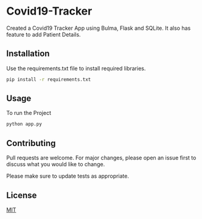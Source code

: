 # Covid19-Tracker
Created a Covid19 Tracker App using Bulma, Flask and SQLite. It also has feature to add Patient Details.

## Installation
Use the requirements.txt file to install required libraries.
```bash
pip install -r requirements.txt
```

## Usage
To run the Project
```bash
python app.py
```

## Contributing
Pull requests are welcome. For major changes, please open an issue first to discuss what you would like to change.

Please make sure to update tests as appropriate.

## License
[MIT](https://choosealicense.com/licenses/mit/)